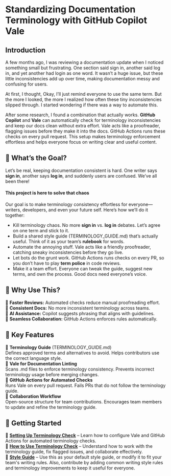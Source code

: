 # Standardizing Documentation Terminology with GitHub Copilot Vale
## Introduction
 A few months ago, I was reviewing a documentation update when I noticed something small but frustrating. One section said sign in, another said log in, and yet another had login as one word. It wasn’t a huge issue, but these little inconsistencies add up over time, making documentation messy and confusing for users.

At first, I thought, Okay, I’ll just remind everyone to use the same term. But the more I looked, the more I realized how often these tiny inconsistencies slipped through. I started wondering if there was a way to automate this.

After some research, I found a combination that actually works. **GitHub Copilot** and **Vale** can automatically check for terminology inconsistencies and keep our docs clean without extra effort. Vale acts like a proofreader, flagging issues before they make it into the docs. GitHub Actions runs these checks on every pull request. This setup makes terminology enforcement effortless and helps everyone focus on writing clear and useful content.

## 🎯 What’s the Goal?
Let’s be real, keeping documentation consistent is hard. One writer says **sign in**, another says **log in**, and suddenly users are confused. We’ve all been there!
#### This project is here to solve that chaos
Our goal is to make terminology consistency effortless for everyone—writers, developers, and even your future self. Here’s how we’ll do it together:
- Kill terminology chaos. No more **sign in** vs. **log in** debates. Let’s agree on one term and stick to it.
- Build a shared style guide (TERMINOLOGY_GUIDE.md) that’s actually useful. Think of it as your team’s **rulebook** for words.
- Automate the annoying stuff. Vale acts like a friendly proofreader, catching sneaky inconsistencies before they go live.
- Let bots do the grunt work. GitHub Actions runs checks on every PR, so you don’t have to play **term police** in code reviews.
- Make it a team effort. Everyone can tweak the guide, suggest new terms, and own the process. Good docs need everyone’s voice.

## 📌 Why Use This?  
🔹 **Faster Reviews:** Automated checks reduce manual proofreading effort.  
🔹 **Consistent Docs:** No more inconsistent terminology across teams.  
🔹 **AI Assistance:** Copilot suggests phrasing that aligns with guidelines.  
🔹 **Seamless Collaboration:** GitHub Actions enforces rules automatically.  

## 📌 Key Features
🔹 **Terminology Guide** (TERMINOLOGY_GUIDE.md)  
Defines approved terms and alternatives to avoid.
Helps contributors use the correct language style.  
🔹 **Vale for Documentation Linting**  
Scans .md files to enforce terminology consistency.
Prevents incorrect terminology usage before merging changes.  
🔹 **GitHub Actions for Automated Checks**  
Runs Vale on every pull request.
Fails PRs that do not follow the terminology guide.  
🔹 **Collaboration Workflow**  
Open-source structure for team contributions.
Encourages team members to update and refine the terminology guide.

## 🔗 Getting Started   
📌 **[Setting Up Terminology Check](SETUP.md)** – Learn how to configure Vale and GitHub Actions for automated terminology checks.  
📌 **[How to Use Terminology Check](USAGE.md)** – Understand how to work with the terminology guide, fix flagged issues, and collaborate effectively.  
📌 **[Style Guide](STYLE_GUIDE.md)** – Use this as your default style guide, or modify it to fit your team's writing rules. Also, contribute by adding common writing style rules and terminology improvements to keep it useful for everyone.  
